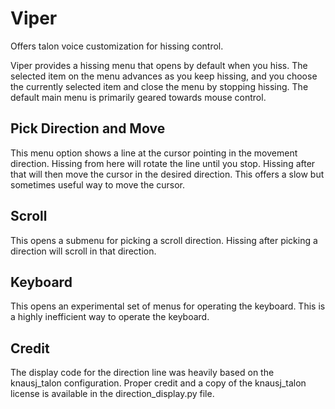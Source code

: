 # Viper
Offers talon voice customization for hissing control.

Viper provides a hissing menu that opens by default when you hiss. The selected item on the menu advances as you keep hissing, and you choose the currently selected item and close the menu by stopping hissing. The default main menu is primarily geared towards mouse control.

## Pick Direction and Move
This menu option shows a line at the cursor pointing in the movement direction. Hissing from here will rotate the line until you stop. Hissing after that will then move the cursor in the desired direction. This offers a slow but sometimes useful way to move the cursor.

## Scroll
This opens a submenu for picking a scroll direction. Hissing after picking a direction will scroll in that direction. 

## Keyboard
This opens an experimental set of menus for operating the keyboard. This is a highly inefficient way to operate the keyboard. 

## Credit
The display code for the direction line was heavily based on the knausj_talon configuration. Proper credit and a copy of the knausj_talon license is available in the direction_display.py file.
